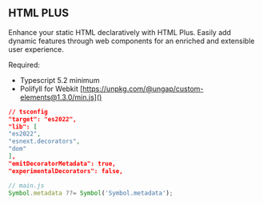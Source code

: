 HTML PLUS
---
Enhance your static HTML declaratively with HTML Plus. Easily add dynamic features through web components for an
enriched and extensible user experience.

Required:

- Typescript 5.2 minimum
- Polifyll for Webkit [https://unpkg.com/@ungap/custom-elements@1.3.0/min.js]()

```json
// tsconfig
"target": "es2022",
"lib": [
"es2022",
"esnext.decorators",
"dom"
],
"emitDecoratorMetadata": true,
"experimentalDecorators": false,
```

```ts
// main.js
Symbol.metadata ??= Symbol('Symbol.metadata');
```